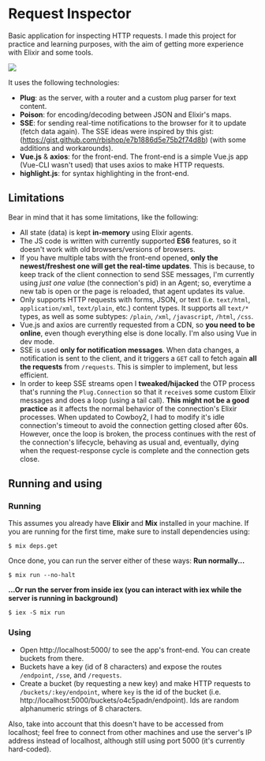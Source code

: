# Request Inspector

Basic application for inspecting HTTP requests. I made this project for practice and learning purposes, with the aim of getting more experience with Elixir and some tools.

![](https://i.imgur.com/pcwBecA.gifv)

It uses the following technologies:

* **Plug**: as the server, with a router and a custom plug parser for text content.
* **Poison**: for encoding/decoding between JSON and Elixir's maps.
* **SSE**: for sending real-time notifications to the browser for it to update (fetch data again). The SSE ideas were inspired by this gist: (https://gist.github.com/rbishop/e7b1886d5e75b2f74d8b) (with some additions and workarounds).
* **Vue.js** & **axios**: for the front-end. The front-end is a simple Vue.js app (Vue-CLI wasn't used) that uses axios to make HTTP requests.
* **highlight.js**: for syntax highlighting in the front-end.

## Limitations

Bear in mind that it has some limitations, like the following:

* All state (data) is kept **in-memory** using Elixir agents.
* The JS code is written with currently supported **ES6** features, so it doesn't work with old browsers/versions of browsers.
* If you have multiple tabs with the front-end opened, **only the newest/freshest one will get the real-time updates**. This is because, to keep track of the client connection to send SSE messages, I'm currently using _just one value_ (the connection's pid) in an Agent; so, everytime a new tab is open or the page is reloaded, that agent updates its value.
* Only supports HTTP requests with forms, JSON, or text (i.e. `text/html`, `application/xml`, `text/plain`, etc.) content types. It supports all `text/*` types, as well as some subtypes: `/plain`, `/xml`, `/javascript`, `/html`, `/css`.
* Vue.js and axios are currently requested from a CDN, so **you need to be online**, even though everything else is done locally. I'm also using Vue in dev mode.
* SSE is used **only for notification messages**. When data changes, a notification is sent to the client, and it triggers a `GET` call to fetch again **all the requests** from `/requests`. This is simpler to implement, but less efficient.
* In order to keep SSE streams open I **tweaked/hijacked** the OTP process that's running the `Plug.Connection` so that it `receive`s some custom Elixir messages and does a loop (using a tail call). **This might not be a good practice** as it affects the normal behavior of the connection's Elixir processes. When updated to Cowboy2, I had to modify it's idle connection's timeout to avoid the connection getting closed after 60s. However, once the loop is broken, the process continues with the rest of the connection's lifecycle, behaving as usual and, eventually, dying when the request-response cycle is complete and the connection gets close.


## Running and using

### Running
This assumes you already have **Elixir** and **Mix** installed in your machine. If you are running for the first time, make sure to install dependencies using:
```
$ mix deps.get
```
Once done, you can run the server either of these ways:
**Run normally...**
```
$ mix run --no-halt
```
**...Or run the server from inside iex (you can interact with iex while the server is running in background)**
```
$ iex -S mix run
```

### Using
* Open http://localhost:5000/ to see the app's front-end. You can create buckets from there.
* Buckets have a key (id of 8 characters) and expose the routes `/endpoint`, `/sse`, and `/requests`.
* Create a bucket (by requesting a new key) and make HTTP requests to `/buckets/:key/endpoint`, where `key` is the id of the bucket (i.e. http://localhost:5000/buckets/o4c5padn/endpoint). Ids are random alphanumeric strings of 8 characters.

Also, take into account that this doesn't have to be accessed from localhost; feel free to connect from other machines and use the server's IP address instead of localhost, although still using port 5000 (it's currently hard-coded).
